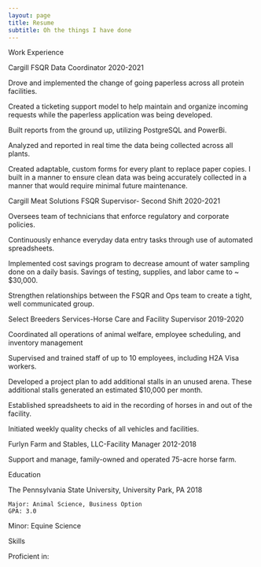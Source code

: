 ```yaml
---
layout: page
title: Resume
subtitle: Oh the things I have done
---
```


Work Experience  

Cargill FSQR Data Coordinator							2020-2021 

Drove and implemented the change of going paperless across all protein facilities. 

Created a ticketing support model to help maintain and organize incoming requests while the paperless application was being developed. 

Built reports from the ground up, utilizing PostgreSQL and PowerBi. 

Analyzed and reported in real time the data being collected across all plants. 

Created adaptable, custom forms for every plant to replace paper copies. I built in a manner to ensure clean data was being accurately collected in a manner that would require minimal future maintenance.  

 

Cargill Meat Solutions FSQR Supervisor- Second Shift				2020-2021 

Oversees team of technicians that enforce regulatory and corporate policies. 

Continuously enhance everyday data entry tasks through use of automated spreadsheets. 

Implemented cost savings program to decrease amount of water sampling done on a daily basis. Savings of testing, supplies, and labor came to ~ $30,000.   

Strengthen relationships between the FSQR and Ops team to create a tight, well communicated group.    

 

Select Breeders Services-Horse Care and Facility Supervisor			2019-2020 

Coordinated all operations of animal welfare, employee scheduling, and inventory management 

Supervised and trained staff of up to 10 employees, including H2A Visa workers. 

Developed a project plan to add additional stalls in an unused arena. These additional stalls generated an estimated $10,000 per month.  

Established spreadsheets to aid in the recording of horses in and out of the facility.  

Initiated weekly quality checks of all vehicles and facilities.   

 

Furlyn Farm and Stables, LLC-Facility Manager 	 	 	 	 	 2012-2018  

Support and manage, family-owned and operated 75-acre horse farm. 

 Education  

The Pennsylvania State University, University Park, PA 	 	             	2018 

 	Major: Animal Science, Business Option                                                                          GPA: 3.0 

 Minor: Equine Science  

Skills 

Proficient in: 
